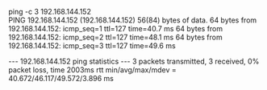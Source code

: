 




ping -c 3 192.168.144.152                                                     
PING 192.168.144.152 (192.168.144.152) 56(84) bytes of data.
64 bytes from 192.168.144.152: icmp_seq=1 ttl=127 time=40.7 ms
64 bytes from 192.168.144.152: icmp_seq=2 ttl=127 time=48.1 ms
64 bytes from 192.168.144.152: icmp_seq=3 ttl=127 time=49.6 ms

--- 192.168.144.152 ping statistics ---
3 packets transmitted, 3 received, 0% packet loss, time 2003ms
rtt min/avg/max/mdev = 40.672/46.117/49.572/3.896 ms

